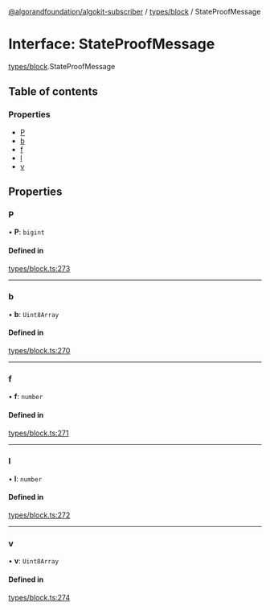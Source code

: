 [@algorandfoundation/algokit-subscriber](../README.md) / [types/block](../modules/types_block.md) / StateProofMessage

# Interface: StateProofMessage

[types/block](../modules/types_block.md).StateProofMessage

## Table of contents

### Properties

- [P](types_block.StateProofMessage.md#p)
- [b](types_block.StateProofMessage.md#b)
- [f](types_block.StateProofMessage.md#f)
- [l](types_block.StateProofMessage.md#l)
- [v](types_block.StateProofMessage.md#v)

## Properties

### P

• **P**: `bigint`

#### Defined in

[types/block.ts:273](https://github.com/algorandfoundation/algokit-subscriber-ts/blob/main/src/types/block.ts#L273)

___

### b

• **b**: `Uint8Array`

#### Defined in

[types/block.ts:270](https://github.com/algorandfoundation/algokit-subscriber-ts/blob/main/src/types/block.ts#L270)

___

### f

• **f**: `number`

#### Defined in

[types/block.ts:271](https://github.com/algorandfoundation/algokit-subscriber-ts/blob/main/src/types/block.ts#L271)

___

### l

• **l**: `number`

#### Defined in

[types/block.ts:272](https://github.com/algorandfoundation/algokit-subscriber-ts/blob/main/src/types/block.ts#L272)

___

### v

• **v**: `Uint8Array`

#### Defined in

[types/block.ts:274](https://github.com/algorandfoundation/algokit-subscriber-ts/blob/main/src/types/block.ts#L274)
